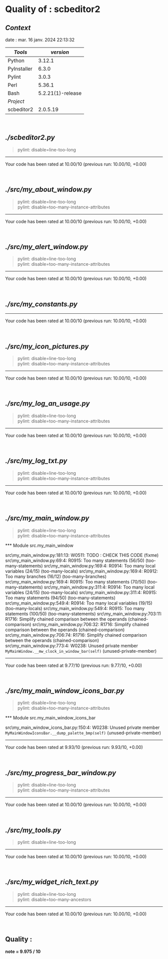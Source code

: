 # **Quality of :** **scbeditor2**

## *Context*

date :  mar. 16 janv. 2024 22:13:32

| *Tools* | *version* |
| -------------- | -------------------------------- |
| Python | 3.12.1 |
| PyInstaller | 6.3.0 |
| Pylint | 3.0.3 |
| Perl | 5.36.1 |
| Bash | 5.2.21(1)-release |
| *Project* |  |
| scbeditor2 | 2.0.5.19 |

&nbsp;

## *./scbeditor2.py*

> pylint: disable=line-too-long
  
--------------------------------------------------------------------
Your code has been rated at 10.00/10 (previous run: 10.00/10, +0.00)

&nbsp;

## *./src/my_about_window.py*

> pylint: disable=line-too-long  
> pylint: disable=too-many-instance-attributes  
  
--------------------------------------------------------------------
Your code has been rated at 10.00/10 (previous run: 10.00/10, +0.00)

&nbsp;

## *./src/my_alert_window.py*

> pylint: disable=line-too-long  
> pylint: disable=too-many-instance-attributes  
  
--------------------------------------------------------------------
Your code has been rated at 10.00/10 (previous run: 10.00/10, +0.00)

&nbsp;

## *./src/my_constants.py*

--------------------------------------------------------------------
Your code has been rated at 10.00/10 (previous run: 10.00/10, +0.00)

&nbsp;

## *./src/my_icon_pictures.py*

> pylint: disable=line-too-long  
> pylint: disable=too-many-instance-attributes  
  
--------------------------------------------------------------------
Your code has been rated at 10.00/10 (previous run: 10.00/10, +0.00)

&nbsp;

## *./src/my_log_an_usage.py*

> pylint: disable=line-too-long  
> pylint: disable=too-many-instance-attributes  
  
--------------------------------------------------------------------
Your code has been rated at 10.00/10 (previous run: 10.00/10, +0.00)

&nbsp;

## *./src/my_log_txt.py*

> pylint: disable=line-too-long  
> pylint: disable=too-many-instance-attributes  
  
--------------------------------------------------------------------
Your code has been rated at 10.00/10 (previous run: 10.00/10, +0.00)

&nbsp;

## *./src/my_main_window.py*

> pylint: disable=line-too-long  
> pylint: disable=too-many-instance-attributes  
  
*** Module src.my_main_window  

src\my_main_window.py:181:13: W0511: TODO : CHECK THIS CODE (fixme)
src\my_main_window.py:69:4: R0915: Too many statements (56/50) (too-many-statements)
src\my_main_window.py:169:4: R0914: Too many local variables (24/15) (too-many-locals)
src\my_main_window.py:169:4: R0912: Too many branches (16/12) (too-many-branches)
src\my_main_window.py:169:4: R0915: Too many statements (70/50) (too-many-statements)
src\my_main_window.py:311:4: R0914: Too many local variables (24/15) (too-many-locals)
src\my_main_window.py:311:4: R0915: Too many statements (94/50) (too-many-statements)
src\my_main_window.py:549:4: R0914: Too many local variables (19/15) (too-many-locals)
src\my_main_window.py:549:4: R0915: Too many statements (100/50) (too-many-statements)
src\my_main_window.py:703:11: R1716: Simplify chained comparison between the operands (chained-comparison)
src\my_main_window.py:706:32: R1716: Simplify chained comparison between the operands (chained-comparison)
src\my_main_window.py:706:74: R1716: Simplify chained comparison between the operands (chained-comparison)
src\my_main_window.py:773:4: W0238: Unused private member `MyMainWindow.__mw_clock_in_window_bar(self)` (unused-private-member)

------------------------------------------------------------------
Your code has been rated at 9.77/10 (previous run: 9.77/10, +0.00)

&nbsp;

## *./src/my_main_window_icons_bar.py*

> pylint: disable=line-too-long  
> pylint: disable=too-many-instance-attributes  
  
*** Module src.my_main_window_icons_bar  

src\my_main_window_icons_bar.py:150:4: W0238: Unused private member `MyMainWindowIconsBar.__dump_palette_bmp(self)` (unused-private-member)

------------------------------------------------------------------
Your code has been rated at 9.93/10 (previous run: 9.93/10, +0.00)

&nbsp;

## *./src/my_progress_bar_window.py*

> pylint: disable=line-too-long  
> pylint: disable=too-many-instance-attributes  
  
--------------------------------------------------------------------
Your code has been rated at 10.00/10 (previous run: 10.00/10, +0.00)

&nbsp;

## *./src/my_tools.py*

> pylint: disable=line-too-long
  
--------------------------------------------------------------------
Your code has been rated at 10.00/10 (previous run: 10.00/10, +0.00)

&nbsp;

## *./src/my_widget_rich_text.py*

> pylint: disable=line-too-long  
> pylint: disable=too-many-ancestors  
  
--------------------------------------------------------------------
Your code has been rated at 10.00/10 (previous run: 10.00/10, +0.00)

&nbsp;

## **Quality** :
**note = 9.975 / 10**

